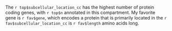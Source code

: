 The `r top$subcellular_location_cc` has the highest number of protein coding genes, with `r top$n` annotated in this compartment. My favorite gene is `r fav$gene`, which encodes a protein that is primarily located in the `r fav$subcellular_location_cc` is `r fav$length` amino acids long.